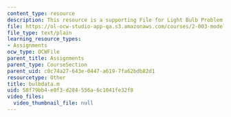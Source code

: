```yaml
---
content_type: resource
description: This resource is a supporting File for Light Bulb Problem.
file: https://ol-ocw-studio-app-qa.s3.amazonaws.com/courses/2-003-modeling-dynamics-and-control-i-spring-2005/58f79bb4e0f3d284556a6c1041fe32f8_bulbdata.m
file_type: text/plain
learning_resource_types:
- Assignments
ocw_type: OCWFile
parent_title: Assignments
parent_type: CourseSection
parent_uid: c0c74a27-643e-0447-a619-7fa62bdb82d1
resourcetype: Other
title: bulbdata.m
uid: 58f79bb4-e0f3-d284-556a-6c1041fe32f8
video_files:
  video_thumbnail_file: null
---
```

